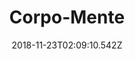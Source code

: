 ---
title: Corpo-Mente
artist: Corpo-Mente
date: 2018-11-23T02:09:10.542Z
cover: /upload/tumblr_ohvwiujxtj1vfaqyoo1_1280.jpg
styles:
  - Baroque
  - Rock
  - Metal
links:
  spotify: https://play.spotify.com/album/13TFD9hLg0f7pVgsnfGvlf
  youtube: https://music.youtube.com/watch?v=96EeSx60gYw
  applemusic: https://itunes.apple.com/us/album/corpo-mente/968848517?uo=4
  soundcloud: ""
  bandcamp: https://blood-music.bandcamp.com/album/corpo-mente
  googleplay: https://play.google.com/music/m/Blckcixtcrhuejgtvjfbi33nyta?signup_if_needed=1
  deezer: ""
---